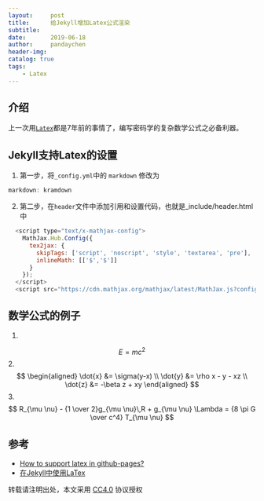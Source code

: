 ```yaml
---
layout:     post
title:      给Jekyll增加Latex公式渲染
subtitle:   
date:       2019-06-18
author:     pandaychen
header-img: 
catalog: true
tags:
    - Latex
---
```


##  介绍
上一次用[`Latex`](https://zh.wikipedia.org/wiki/LaTeX)都是7年前的事情了，编写密码学的复杂数学公式之必备利器。

##  Jekyll支持Latex的设置

1.  第一步，将`_config.yml`中的 `markdown` 修改为
``` js
markdown: kramdown
```
2. 第二步，在`header`文件中添加引用和设置代码，也就是_include/header.html中
``` js
  <script type="text/x-mathjax-config">
    MathJax.Hub.Config({
      tex2jax: {
        skipTags: ['script', 'noscript', 'style', 'textarea', 'pre'],
        inlineMath: [['$','$']]
      }
    });
  </script>
  <script src="https://cdn.mathjax.org/mathjax/latest/MathJax.js?config=TeX-AMS-MML_HTMLorMML" type="text/javascript"></script>
``` 

##  数学公式的例子
1.	
$$E=mc^2$$
2.	
$$ 
\begin{aligned} \dot{x} &= \sigma(y-x) \\ 
\dot{y} &= \rho x - y - xz \\ 
\dot{z} &= -\beta z + xy \end{aligned} 
$$
3.  
$$
R_{\mu \nu} - {1 \over 2}g_{\mu \nu}\,R + g_{\mu \nu} \Lambda
= {8 \pi G \over c^4} T_{\mu \nu}
$$

##  参考
-   [How to support latex in github-pages?](https://stackoverflow.com/questions/26275645/how-to-support-latex-in-github-pages)
-   [在Jekyll中使用LaTex](https://lloyar.github.io/2018/10/08/mathjax-in-jekyll.html)

转载请注明出处，本文采用 [CC4.0](http://creativecommons.org/licenses/by-nc-nd/4.0/) 协议授权